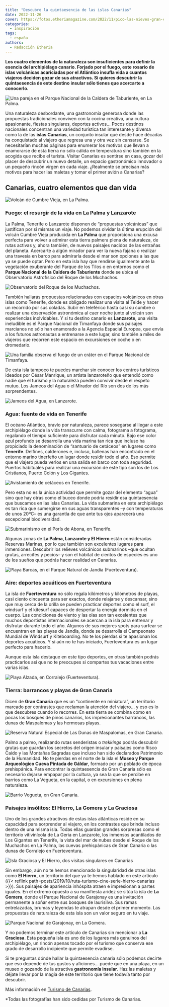 ```yaml
---
title: "Descubre la quintaesencia de las islas Canarias"
date: 2022-11-26
cover: https://fotos.etheriamagazine.com/2022/11/pico-las-nieves-gran-canaria.jpg
categories: 
  - inspiración
tags: 
  - españa
authors: 
  - Redacción Etheria
---
```


**Los cuatro elementos de la naturaleza son insuficientes para definir la esencia del 
archipiélago canario. Forjado por el fuego, este rosario de islas volcánicas acariciadas 
por el Atlántico insufla vida a cuantos viajeros deciden gozar de sus atractivos. Si 
quieres descubrir la quintaesencia de este destino insular sólo tienes que acercarte a 
conocerlo.** 

![Una pareja en el Parque Nacional de la Caldera de Taburiente, en La Palma.](https://fotos.etheriamagazine.com/2022/11/caldera-taburiente-la-palma.jpg "Parque Nacional de la Caldera de Taburiente, en La Palma.")

Una naturaleza desbordante, una gastronomía generosa donde las propuestas tradicionales 
conviven con la cocina creativa, una cultura apasionante, fiestas singulares, deportes 
activos... Pocos destinos nacionales concentran una variedad turística tan interesante y 
diversa como la de las **islas Canarias**, un conjunto insular que desde hace décadas ha 
conquistado al viajero que regresa una y otra vez sin cansarse. Se necesitarían muchas 
páginas para enumerar los motivos que llevan a enamorarse de esta tierra no sólo cálida 
en temperatura sino también en la acogida que recibe el turista. Visitar Canarias es 
sentirse en casa, gozar del placer de descubrir un nuevo detalle, un espacio 
gastronómico innovador o un pequeño rincón virgen en cada viaje. ¿Realmente se precisan 
más motivos para hacer las maletas y tomar el primer avión a Canarias? 

## Canarias, cuatro elementos que dan vida

![Volcán de Cumbre Vieja, en La Palma.](https://fotos.etheriamagazine.com/2022/11/volcan-cumbre-vieja-la-palma.jpg "Volcán de Cumbre Vieja, en La Palma.")

### Fuego: el resurgir de la vida en La Palma y Lanzarote

La Palma, Tenerife o Lanzarote disponen de “propuestas volcánicas” que justifican por sí 
mismas un viaje. No podemos olvidar la última erupción del volcán Cumbre Vieja producida 
en **La Palma** que proporciona una excusa perfecta para volver a admirar esta tierra 
palmera plena de naturaleza, de rutas activas y, ahora también, de nuevos paisajes 
nacidos de las entrañas del planeta. Acercarte a algún mirador para ver la nueva fajana 
o realizar una travesía en barco para admirarla desde el mar son opciones a las que ya 
se puede optar. Pero en esta isla hay que rendirse igualmente ante la vegetación 
exuberante del Parque de los Tilos o en entornos como el **Parque Nacional de la Caldera 
de Taburiente** donde se ubica el Observatorio Astrofísico del Roque de los Muchachos. 

![Observatorio del Roque de los Muchachos.](https://fotos.etheriamagazine.com/2022/11/observatorio-la-palma.jpg "Observatorio del Roque de los Muchachos.")

También hallarás propuestas relacionadas con espacios volcánicos en otras islas como 
Tenerife, donde es obligado realizar una visita al Teide y hacer un recorrido por sus 
coladas. Subir en teleférico hasta casi su cumbre o realizar una observación astronómica 
al caer noche junto al volcán son experiencias inolvidables. Y si tu destino canario es 
**Lanzarote**, una visita ineludible es el Parque Nacional de Timanfaya donde sus 
paisajes marcianos no sólo han enamorado a la Agencia Espacial Europea, que envía a los 
futuros astronautas a entrenarse a este lugar, sino también a miles de viajeros que 
recorren este espacio en excursiones en coche o en dromedario. 

![Una familia observa el fuego de un cráter en el Parque Nacional de Timanfaya.](https://fotos.etheriamagazine.com/2022/11/parque-timanfaya-lanzarote.jpg "Parque Nacional de Timanfaya, en Lanzarote.")

De esta isla tampoco te puedes marchar sin conocer los centros turísticos ideados por 
César Manrique, un artista lanzaroteño que entendió como nadie que el turismo y la 
naturaleza pueden convivir desde el respeto mutuo. Los Jameos del Agua o el Mirador del 
Río son dos de los más sorprendentes. 

![Jameos del Agua, en Lanzarote.](https://fotos.etheriamagazine.com/2022/11/jameos-agua.jpg "Jameos del Agua, en Lanzarote.")

### Agua: fuente de vida en Tenerife

El océano Atlántico, bravío por naturaleza, parece sosegarse al llegar a este 
archipiélago donde la vida transcurre con calma, fotograma a fotograma, regalando el 
tiempo suficiente para disfrutar cada minuto. Bajo ese color azul profundo se desarrolla 
una vida marina tan rica que incluso ha propiciado la denominación de “santuario de 
cetáceos” en lugares como **Tenerife**. Delfines, calderones e, incluso, ballenas han 
encontrado en el entorno marino tinerfeño un lugar donde residir todo el año. Eso 
permite que el viajero pueda verlos en una salida en barco con toda seguridad. Puertos 
habituales para realizar una excursión de este tipo son los de Los Cristianos, Puerto 
Colón y Los Gigantes. 

![Avistamiento de cetáceos en Tenerife.](https://fotos.etheriamagazine.com/2021/05/tenerife-con-amigas-delfines.jpg "Avistamiento de cetáceos en Tenerife.")

Pero esta no es la única actividad que permite gozar del elemento “agua” sino que hay 
otras como el buceo donde podría residir esa quintaesencia que buscamos en las islas 
Canarias. La vida submarina en este archipiélago es tan rica que sumergirse en sus aguas 
transparentes –y con temperaturas de unos 20ºC– es una garantía de que ante tus ojos 
aparecerá una excepcional biodiversidad. 

![Submarinismo en el Porís de Abona, en Tenerife.](https://fotos.etheriamagazine.com/2022/11/submarinismo-tenerife.jpg "Submarinismo en el Porís de Abona, en Tenerife.")

Algunas zonas de **La Palma, Lanzarote y El Hierro** están consideradas Reservas 
Marinas, por lo que también son excelentes lugares para inmersiones. Descubrir los 
relieves volcánicos submarinos –que ocultan grutas, arrecifes y pecios– y son el hábitat 
de cientos de especies es uno de los sueños que podrás hacer realidad en Canarias. 

![Playa Barcas, en el Parque Natural de Jandía (Fuerteventura).](https://fotos.etheriamagazine.com/2022/11/playa-barcas-parque-jandia.jpg "Playa Barcas, en el Parque Natural de Jandía (Fuerteventura).")

### Aire: deportes acuáticos en Fuerteventura

La isla de **Fuerteventura** no sólo regala kilómetros y kilómetros de playas, casi 
ciento cincuenta para ser exactos, donde relajarse y descansar, sino que muy cerca de la 
orilla se pueden practicar deportes como el surf, el windsurf y el kitesurf capaces de 
despertar la energía dormida en el cuerpo. Las condiciones de viento y las olas son tan 
excelentes que muchos deportistas internacionales se acercan a la isla para entrenar y 
disfrutar durante todo el año. Algunos de sus mejores spots para surfear se encuentran 
en las playas de Jandía, donde se desarrolla el Campeonato Mundial de Windsurf y 
Kiteboarding. No te los pierdas si te apasionan los deportes acuáticos. Y si aún no te 
has iniciado, Fuerteventura es un lugar perfecto para hacerlo. 

Aunque esta isla destaque en este tipo deportes, en otras también podrás practicarlos 
así que no te preocupes si compartes tus vacaciones entre varias islas. 

![Playa Alzada, en Corralejo (Fuerteventura).](https://fotos.etheriamagazine.com/2022/11/playa-alzada-corralejo.jpg "Playa Alzada, en Corralejo (Fuerteventura).")

### Tierra: barrancos y playas de Gran Canaria

Dicen de **Gran Canaria** que es un “continente en miniatura”, un territorio marcado por 
contrastes que reclaman la atención del viajero... y eso es lo que descubres cuando lo 
recorres. En esta tierra se combina como en pocas los bosques de pinos canarios, los 
impresionantes barrancos, las dunas de Maspalomas y las hermosas playas. 

![Reserva Natural Especial de Las Dunas de Maspalomas, en Gran Canaria.](https://fotos.etheriamagazine.com/2022/11/dunas.maspalomas.jpg "Reserva Natural Especial de las Dunas de Maspalomas, en Gran Canaria.")

Palmo a palmo, realizando rutas senderistas o _trekkings_ podrás descubrir grutas que 
guardan los secretos del origen insular y paisajes como Risco Caído y las Montañas 
Sagradas que incluso han sido declarados Patrimonio de la Humanidad. No te pierdas en el 
norte de la isla el **Museo y Parque Arqueológico Cueva Pintada de Gáldar**, formado por 
un poblado de época prehispánica. Para encontrar la quintaesencia de Gran Canaria sólo 
es necesario dejarse empapar por la cultura, ya sea la que se percibe en barrios como La 
Vegueta, en la capital, o en excursiones en plena naturaleza. 

![Barrio Vegueta, en Gran Canaria.](https://fotos.etheriamagazine.com/2022/11/vegueta-gran-canaria.jpg "Barrio La Vegueta, en Gran Canaria.")

### Paisajes insólitos: El Hierro, La Gomera y La Graciosa

Uno de los grandes atractivos de estas islas atlánticas reside en su capacidad para 
sorprender al viajero, en los contrastes que brinda incluso dentro de una misma isla. 
Todas ellas guardan grandes sorpresas como el territorio vitivinícola de La Geria en 
Lanzarote, los inmensos acantilados de Los Gigantes en Tenerife, la vista del mar de 
nubes desde el Roque de los Muchachos en La Palma, las cuevas prehispánicas de Gran 
Canaria o las dunas de Corralejo en Fuerteventura. 

![Isla Graciosa y El Hierro, dos visitas singulares en Canarias](https://fotos.etheriamagazine.com/2022/11/isla-graciosa-el-hierro.jpg "Isla Graciosa y El Hierro. (Izq. y Dcha.)")

Sin embargo, aún no te hemos mencionado la singularidad de otras islas como **El 
Hierro,** un territorio del que ya te hemos hablado en este artículo ({{< reflink 
path=posts/2019/10/ruta-turismo-cine-serie-hierro-canarias >}}). Sus paisajes de 
apariencia inhóspita atraen e impresionan a partes iguales. En el extremo opuesto a su 
manifiesta aridez se sitúa la isla de **La Gomera**, donde el Parque Nacional de 
Garajonay es una invitación permanente a soñar entre sus bosques de laurisilva. Sus 
ramas entrelazadas, brumas y leyendas te atrapan desde el primer momento. Las propuestas 
de naturaleza de esta isla son un valor seguro en tu viaje. 

![Parque Nacional de Garajonay, en La Gomera.](https://fotos.etheriamagazine.com/2022/11/parque-garajonay.jpg "Parque Nacional de Garajonay, en La Gomera.")

Y no podemos terminar este artículo de Canarias sin mencionar a **La Graciosa**. Esta 
pequeña isla es uno de los lugares más genuinos del archipiélago, un rincón apenas 
tocado por el turismo que conserva ese grado de desarrollo incipiente que permite 
evadirse. 

Si te preguntas dónde hallar la quintaesencia canaria sólo podemos decirte que eso 
depende de tus gustos y aficiones... puede que en una playa, en un museo o gozando de la 
atractiva **gastronomía insular**. Haz las maletas y déjate llevar por la magia de este 
territorio que tiene todavía tanto por descubrir. 

Más información en [Turismo de Canarias](http://www.holaislascanarias.com). 

\*Todas las fotografías han sido cedidas por Turismo de Canarias.
